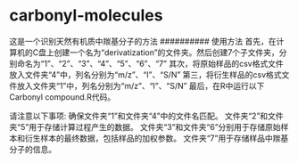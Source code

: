# carbonyl-molecules
这是一个识别天然有机质中羰基分子的方法
########## 使用方法
首先，在计算机的C盘上创建一个名为“derivatization”的文件夹。然后创建7个子文件夹，分别命名为“1”、“2”、“3”、“4”、“5”、“6”、“7”
其次，将原始样品的csv格式文件放入文件夹“4”中，列名分别为“m/z”、“I”、“S/N”
第三，将衍生样品的csv格式文件放入文件夹“1”中，列名分别为“m/z”、“I”、“S/N”
最后，在R中运行以下Carbonyl compound.R代码。

请注意以下事项:
确保文件夹“1”和文件夹“4”中的文件名匹配。
文件夹“2”和文件夹“5”用于存储计算过程产生的数据。
文件夹“3”和文件夹“6”分别用于存储原始样本和衍生样本的最终数据，包括样品的加权参数。
文件夹“7”用于存储样品中羰基分子的信息。
